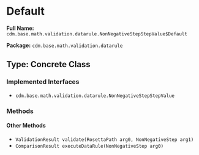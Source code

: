 # Default

**Full Name:** `cdm.base.math.validation.datarule.NonNegativeStepStepValue$Default`

**Package:** `cdm.base.math.validation.datarule`

## Type: Concrete Class

### Implemented Interfaces

- `cdm.base.math.validation.datarule.NonNegativeStepStepValue`

### Methods

#### Other Methods

- `ValidationResult validate(RosettaPath arg0, NonNegativeStep arg1)`
- `ComparisonResult executeDataRule(NonNegativeStep arg0)`

